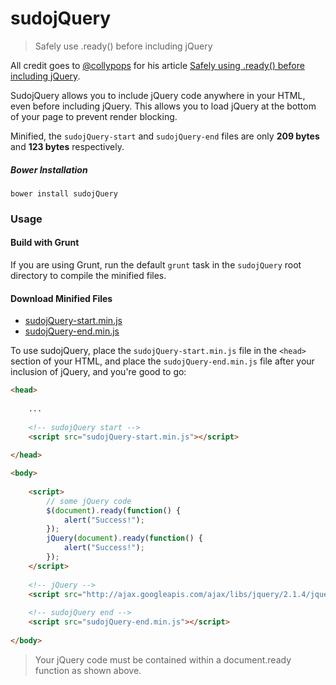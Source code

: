 # sudojQuery

> Safely use .ready() before including jQuery

All credit goes to [@collypops](https://twitter.com/collypops) for his article [Safely using .ready() before including jQuery](http://writing.colin-gourlay.com/safely-using-ready-before-including-jquery/).

SudojQuery allows you to include jQuery code anywhere in your HTML, even before including jQuery. This allows you to load jQuery at the bottom of your page to prevent render blocking.

Minified, the `sudojQuery-start` and `sudojQuery-end` files are only **209 bytes** and **123 bytes** respectively.

##### Bower Installation

```
bower install sudojQuery
```

### Usage

#### Build with Grunt

If you are using Grunt, run the default `grunt` task in the `sudojQuery` root directory to compile the minified files.

#### Download Minified Files

* [sudojQuery-start.min.js](https://raw.githubusercontent.com/esr360/sudojQuery/build-compiled/sudojQuery-start.min.js)
* [sudojQuery-end.min.js](https://raw.githubusercontent.com/esr360/sudojQuery/build-compiled/sudojQuery-end.min.js)

To use sudojQuery, place the `sudojQuery-start.min.js` file in the `<head>` section of your HTML, and place the `sudojQuery-end.min.js` file after your inclusion of jQuery, and you're good to go:

```html
<head>
    
    ...
    
    <!-- sudojQuery start -->
    <script src="sudojQuery-start.min.js"></script>
    
</head>

<body>
    
    <script>
        // some jQuery code
        $(document).ready(function() {
            alert("Success!");
        });
        jQuery(document).ready(function() {
            alert("Success!");
        });
    </script>
    
    <!-- jQuery -->
    <script src="http://ajax.googleapis.com/ajax/libs/jquery/2.1.4/jquery.min.js"></script>
    
    <!-- sudojQuery end -->
    <script src="sudojQuery-end.min.js"></script>
    
</body>
```

> Your jQuery code must be contained within a document.ready function as shown above.